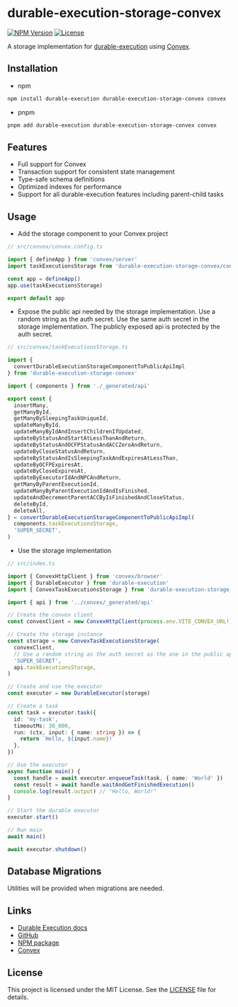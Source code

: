# durable-execution-storage-convex

[![NPM Version](https://img.shields.io/npm/v/durable-execution-storage-convex)](https://www.npmjs.com/package/durable-execution-storage-convex)
[![License](https://img.shields.io/npm/l/durable-execution-storage-convex)](https://github.com/gpahal/durable-execution/blob/main/LICENSE)

A storage implementation for [durable-execution](https://github.com/gpahal/durable-execution) using
[Convex](https://www.convex.dev/).

## Installation

- npm

```bash
npm install durable-execution durable-execution-storage-convex convex
```

- pnpm

```bash
pnpm add durable-execution durable-execution-storage-convex convex
```

## Features

- Full support for Convex
- Transaction support for consistent state management
- Type-safe schema definitions
- Optimized indexes for performance
- Support for all durable-execution features including parent-child tasks

## Usage

- Add the storage component to your Convex project

```ts
// src/convex/convex.config.ts

import { defineApp } from 'convex/server'
import taskExecutionsStorage from 'durable-execution-storage-convex/convex.config'

const app = defineApp()
app.use(taskExecutionsStorage)

export default app
```

- Expose the public api needed by the storage implementation. Use a random string as the
  auth secret. Use the same auth secret in the storage implementation. The publicly exposed api is
  protected by the auth secret.

```ts
// src/convex/taskExecutionsStorage.ts

import {
  convertDurableExecutionStorageComponentToPublicApiImpl
} from 'durable-execution-storage-convex'

import { components } from './_generated/api'

export const {
  insertMany,
  getManyById,
  getManyBySleepingTaskUniqueId,
  updateManyById,
  updateManyByIdAndInsertChildrenIfUpdated,
  updateByStatusAndStartAtLessThanAndReturn,
  updateByStatusAndOCFPStatusAndACCZeroAndReturn,
  updateByCloseStatusAndReturn,
  updateByStatusAndIsSleepingTaskAndExpiresAtLessThan,
  updateByOCFPExpiresAt,
  updateByCloseExpiresAt,
  updateByExecutorIdAndNPCAndReturn,
  getManyByParentExecutionId,
  updateManyByParentExecutionIdAndIsFinished,
  updateAndDecrementParentACCByIsFinishedAndCloseStatus,
  deleteById,
  deleteAll,
} = convertDurableExecutionStorageComponentToPublicApiImpl(
  components.taskExecutionsStorage,
  'SUPER_SECRET',
)
```

- Use the storage implementation

```ts
// src/index.ts

import { ConvexHttpClient } from 'convex/browser'
import { DurableExecutor } from 'durable-execution'
import { ConvexTaskExecutionsStorage } from 'durable-execution-storage-convex'

import { api } from '../convex/_generated/api'

// Create the convex client
const convexClient = new ConvexHttpClient(process.env.VITE_CONVEX_URL!)

// Create the storage instance
const storage = new ConvexTaskExecutionsStorage(
  convexClient,
  // Use a random string as the auth secret as the one in the public api
  'SUPER_SECRET',
  api.taskExecutionsStorage,
)

// Create and use the executor
const executor = new DurableExecutor(storage)

// Create a task
const task = executor.task({
  id: 'my-task',
  timeoutMs: 30_000,
  run: (ctx, input: { name: string }) => {
    return `Hello, ${input.name}!`
  },
})

// Use the executor
async function main() {
  const handle = await executor.enqueueTask(task, { name: 'World' })
  const result = await handle.waitAndGetFinishedExecution()
  console.log(result.output) // "Hello, World!"
}

// Start the durable executor
executor.start()

// Run main
await main()

await executor.shutdown()
```

## Database Migrations

Utilities will be provided when migrations are needed.

## Links

- [Durable Execution docs](https://gpahal.github.io/durable-execution)
- [GitHub](https://github.com/gpahal/durable-execution)
- [NPM package](https://www.npmjs.com/package/durable-execution-storage-convex)
- [Convex](https://www.convex.dev/)

## License

This project is licensed under the MIT License. See the
[LICENSE](https://github.com/gpahal/durable-execution/blob/main/LICENSE) file for details.
